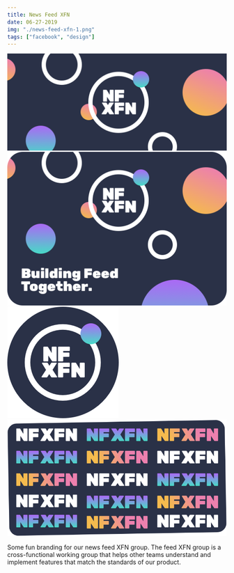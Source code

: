 ```yaml
---
title: News Feed XFN
date: 06-27-2019
img: "./news-feed-xfn-1.png"
tags: ["facebook", "design"]
---
```


![](./news-feed-xfn-1.png)
![](./news-feed-xfn-2.png)
![](./news-feed-xfn-3.png)
![](./news-feed-xfn-5.png)

Some fun branding for our news feed XFN group. The feed XFN group is a cross-functional working group that helps other teams understand and implement features that match the standards of our product.
